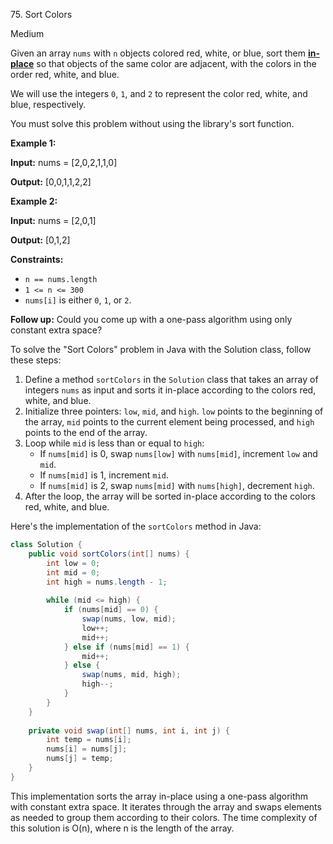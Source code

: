 75\. Sort Colors

Medium

Given an array `nums` with `n` objects colored red, white, or blue, sort them **[in-place](https://en.wikipedia.org/wiki/In-place_algorithm)** so that objects of the same color are adjacent, with the colors in the order red, white, and blue.

We will use the integers `0`, `1`, and `2` to represent the color red, white, and blue, respectively.

You must solve this problem without using the library's sort function.

**Example 1:**

**Input:** nums = [2,0,2,1,1,0]

**Output:** [0,0,1,1,2,2] 

**Example 2:**

**Input:** nums = [2,0,1]

**Output:** [0,1,2] 

**Constraints:**

*   `n == nums.length`
*   `1 <= n <= 300`
*   `nums[i]` is either `0`, `1`, or `2`.

**Follow up:** Could you come up with a one-pass algorithm using only constant extra space?

To solve the "Sort Colors" problem in Java with the Solution class, follow these steps:

1. Define a method `sortColors` in the `Solution` class that takes an array of integers `nums` as input and sorts it in-place according to the colors red, white, and blue.
2. Initialize three pointers: `low`, `mid`, and `high`. `low` points to the beginning of the array, `mid` points to the current element being processed, and `high` points to the end of the array.
3. Loop while `mid` is less than or equal to `high`:
   - If `nums[mid]` is 0, swap `nums[low]` with `nums[mid]`, increment `low` and `mid`.
   - If `nums[mid]` is 1, increment `mid`.
   - If `nums[mid]` is 2, swap `nums[mid]` with `nums[high]`, decrement `high`.
4. After the loop, the array will be sorted in-place according to the colors red, white, and blue.

Here's the implementation of the `sortColors` method in Java:

```java
class Solution {
    public void sortColors(int[] nums) {
        int low = 0;
        int mid = 0;
        int high = nums.length - 1;
        
        while (mid <= high) {
            if (nums[mid] == 0) {
                swap(nums, low, mid);
                low++;
                mid++;
            } else if (nums[mid] == 1) {
                mid++;
            } else {
                swap(nums, mid, high);
                high--;
            }
        }
    }
    
    private void swap(int[] nums, int i, int j) {
        int temp = nums[i];
        nums[i] = nums[j];
        nums[j] = temp;
    }
}
```

This implementation sorts the array in-place using a one-pass algorithm with constant extra space. It iterates through the array and swaps elements as needed to group them according to their colors. The time complexity of this solution is O(n), where n is the length of the array.